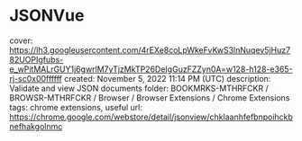 # JSONVue

cover: https://lh3.googleusercontent.com/4rEXe8coLpWkeFvKwS3lnNuqev5jHuz782UOPIgfubs-e_wPitMALrGUY1j6gwrlM7yTjzMkTP26DeIgGuzFZZyn0A=w128-h128-e365-rj-sc0x00ffffff
created: November 5, 2022 11:14 PM (UTC)
description: Validate and view JSON documents
folder: BOOKMRKS-MTHRFCKR / BROWSR-MTHRFCKR / Browser / Browser Extensions / Chrome Extensions
tags: chrome extensions, useful
url: https://chrome.google.com/webstore/detail/jsonview/chklaanhfefbnpoihckbnefhakgolnmc